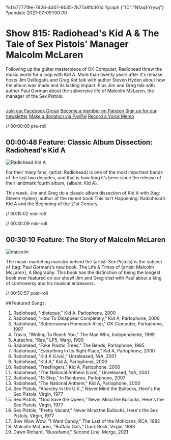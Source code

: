?id b7777f9e-792d-4d07-8b35-7b77a8fb361d
?graph {"1C":"N1aqEYrywj"}
?pubdate 2021-07-09T00:00
# Show 815: Radiohead's Kid A & The Tale of Sex Pistols' Manager Malcolm McLaren

Following up the guitar masterpiece of OK Computer, Radiohead threw the music world for a loop with Kid A. More than twenty years after it's release hosts Jim DeRogatis and Greg Kot talk with author Steven Hyden about how the album was made and its lasting impact. Plus Jim and Greg talk with author Paul Gorman about the subversive life of Malcolm McLaren, the manager of the Sex Pistols. 


##
[Join our Facebook Group](https://bit.ly/3sivr9T)
[Become a member on Patreon](https://bit.ly/3slWZvc)
[Sign up for our newsletter](https://bit.ly/3eEvRnG)
[Make a donation via PayPal](https://bit.ly/3dmt9lU)
[Record a Voice Memo](https://bit.ly/2RyD5Ah)


// 00:00:00 pre-roll

## 00:00:48 Feature: Classic Album Dissection: Radiohead's Kid A

![Radiohead Kid A](https://static.soundopinions.org/assets/815/1C8.jpg)

For their many fans, {artist: Radiohead} is one of the most important bands of the last two decades, and that is how long it’s been since the release of their landmark fourth album, {album: Kid A}.

This week, Jim and Greg do a classic album dissection of Kid A with {tag: Steven Hyden}, author of the recent book This Isn’t Happening: Radiohead’s Kid A and the Beginning of the 21st Century.


// 00:15:02 mid-roll

// 00:30:09 mid-roll

## 00:30:10 Feature: The Story of Malcolm McLaren
![malcolm](https://static.soundopinions.org/images/2021/malcolm.jpeg)

The music marketing maestro behind the {artist: Sex Pistols} is the subject of {tag: Paul Gorman}’s new book, The Life & Times of {artist: Malcolm McLaren}, A Biography. This book has the distinction of being the longest book ever featured on our show! Jim and Greg chat with Paul about a king of controversy and his musical endeavors.


// 00:50:57 post-roll



##Featured Songs:

1. Radiohead, "Idioteque," Kid A, Parlophone, 2000
1. Radiohead, "How To Disappear Completely," Kid A, Parlophone, 2000
1. Radiohead, "Subterranean Homesick Alien," OK Computer, Parlophone, 1997
1. Travis, "Writing To Reach You," The Man Who, Independiente, 1999
1. Autechre, "Rae," LP5, Warp, 1999
1. Radiohead, "Fake Plastic Trees," The Bends, Parlophone, 1995
1. Radiohead, "Everything In Its Right Place," Kid A, Parlophone, 2000
1. Radiohead, "Kid A (Live)," Unreleased, N/A, 2001
1. Radiohead, "Kid A," Kid A, Parlophone, 2000
1. Radiohead, "Treefingers," Kid A, Parlophone, 2000
1. Radiohead, "The National Anthem (Live)," Unreleased, N/A, 2001
1. Radiohead, "15 Step," In Rainbows, Parlophone, 2007
1. Radiohead, "The National Anthem," Kid A, Parlophone, 2000
1. Sex Pistols, "Anarchy In the U.K.," Never Mind the Bullocks, Here's the Sex Pistols, Virgin, 1977
1. Sex Pistols, "God Save the Queen," Never Mind the Bullocks, Here's the Sex Pistols, Virgin, 1977
1. Sex Pistols, "Pretty Vacant," Never Mind the Bullocks, Here's the Sex Pistols, Virgin, 1977
1. Bow Wow Wow, "I Want Candy," The Last of the Mohicans, RCA, 1982
1. Malcolm McLaren, "Buffalo Gals," Duck Rock, Virgin, 1983
1. Dawn Richard, "Bussifame," Second Line, Merge, 2021
